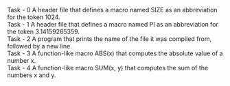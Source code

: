 Task - 0 A header file that defines a macro named SIZE as an abbreviation for the token 1024. <br>
Task - 1 A header file that defines a macro named PI as an abbreviation for the token 3.14159265359. <br>
Task - 2 A program that prints the name of the file it was compiled from, followed by a new line. <br>
Task - 3 A function-like macro ABS(x) that computes the absolute value of a number x. <br>
Task - 4 A function-like macro SUM(x, y) that computes the sum of the numbers x and y. <br>
